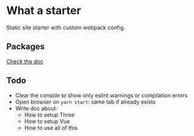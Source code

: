 # What a starter
Static site starter with custom webpack config.

## Packages
[Check the doc](https://github.com/bastienrobert/halo/wiki/Add-packages)

## Todo
- Clear the console to show only eslint warnings or compilation errors
- Open browser on `yarn start`: same tab if already exists
- Write doc about:
  - How to setup Three
  - How to setup Vue
  - How to use all of this

